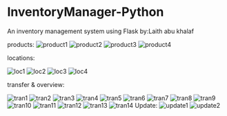 # InventoryManager-Python
An inventory management system using Flask by:Laith abu khalaf

products:
![product1](https://user-images.githubusercontent.com/56970115/102496225-d09e6d80-407f-11eb-95a2-bc4d6925873f.png)
![product2](https://user-images.githubusercontent.com/56970115/102496227-d1370400-407f-11eb-9b0f-45e74318d5f1.png)
![product3](https://user-images.githubusercontent.com/56970115/102496230-d1cf9a80-407f-11eb-9158-8920c1b58db7.png)
![product4](https://user-images.githubusercontent.com/56970115/102496243-d5632180-407f-11eb-979e-d1b6e23735d8.png)



locations:

![loc1](https://user-images.githubusercontent.com/56970115/102496284-e2801080-407f-11eb-89e8-f761fa5e7c61.png)
![loc2](https://user-images.githubusercontent.com/56970115/102496286-e318a700-407f-11eb-8640-a72555dd4b89.png)
![loc3](https://user-images.githubusercontent.com/56970115/102496290-e318a700-407f-11eb-8584-b342cf6f64df.png)
![loc4](https://user-images.githubusercontent.com/56970115/102496294-e449d400-407f-11eb-89b9-d0d13369f3ea.png)


transfer & overview:

![tran1](https://user-images.githubusercontent.com/56970115/102496335-f1ff5980-407f-11eb-85ad-3386dfe6c4a3.png)
![tran2](https://user-images.githubusercontent.com/56970115/102496336-f297f000-407f-11eb-9336-6aef4325e468.png)
![tran3](https://user-images.githubusercontent.com/56970115/102496337-f3308680-407f-11eb-8bcd-1827296ecaed.png)
![tran4](https://user-images.githubusercontent.com/56970115/102496339-f3308680-407f-11eb-967c-8c2cd22a8634.png)
![tran5](https://user-images.githubusercontent.com/56970115/102496414-0a6f7400-4080-11eb-87e0-ff13edf47484.png)
![tran6](https://user-images.githubusercontent.com/56970115/102496415-0a6f7400-4080-11eb-883e-25d259f2edbd.png)
![tran7](https://user-images.githubusercontent.com/56970115/102496420-0b080a80-4080-11eb-9bd3-569c407c84c7.png)
![tran8](https://user-images.githubusercontent.com/56970115/102496422-0ba0a100-4080-11eb-9406-90dfc38dedf1.png)
![tran9](https://user-images.githubusercontent.com/56970115/102496423-0ba0a100-4080-11eb-83c2-173729b649fd.png)
![tran10](https://user-images.githubusercontent.com/56970115/102496427-0c393780-4080-11eb-974a-14b24ba3732d.png)
![tran11](https://user-images.githubusercontent.com/56970115/102496471-18bd9000-4080-11eb-9802-1774d951df68.png)
![tran12](https://user-images.githubusercontent.com/56970115/102496475-18bd9000-4080-11eb-94f7-8eb52232ca1e.png)
![tran13](https://user-images.githubusercontent.com/56970115/102496477-19562680-4080-11eb-8df9-55b2b976e730.png)
![tran14](https://user-images.githubusercontent.com/56970115/102496468-1824f980-4080-11eb-92f6-7aed600f2502.png)
Update:
![update1](https://user-images.githubusercontent.com/56970115/102496560-3985e580-4080-11eb-899b-838d4818a9ca.png)
![update2](https://user-images.githubusercontent.com/56970115/102496563-3ab71280-4080-11eb-8bb8-2a15eb09f22b.png)


















